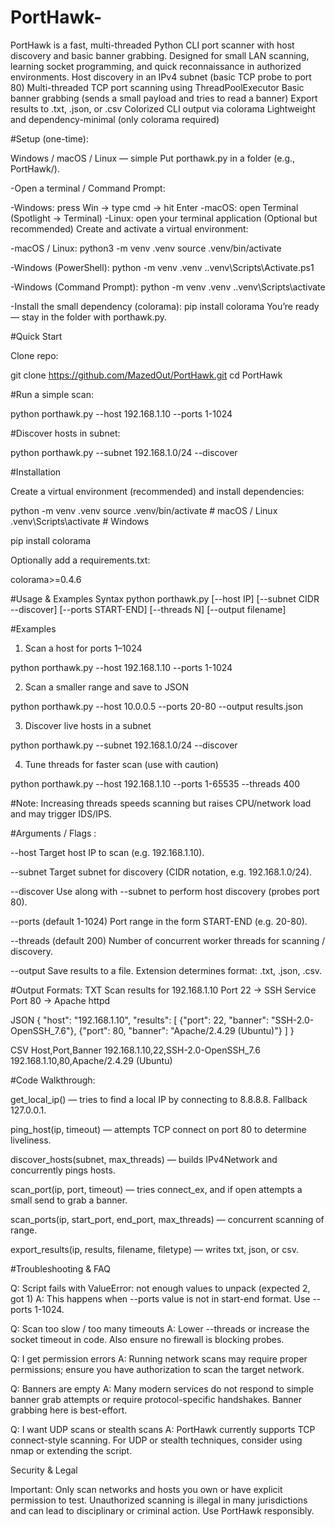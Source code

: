# PortHawk-

PortHawk is a fast, multi-threaded Python CLI port scanner with host discovery and basic banner grabbing.
Designed for small LAN scanning, learning socket programming, and quick reconnaissance in authorized environments.
Host discovery in an IPv4 subnet (basic TCP probe to port 80)
Multi-threaded TCP port scanning using ThreadPoolExecutor
Basic banner grabbing (sends a small payload and tries to read a banner)
Export results to .txt, .json, or .csv
Colorized CLI output via colorama
Lightweight and dependency-minimal (only colorama required)

#Setup (one-time):

Windows / macOS / Linux — simple
Put porthawk.py in a folder (e.g., PortHawk/).

-Open a terminal / Command Prompt:

-Windows: press Win → type cmd → hit Enter
-macOS: open Terminal (Spotlight → Terminal)
-Linux: open your terminal application
(Optional but recommended) Create and activate a virtual environment:

-macOS / Linux:
python3 -m venv .venv
source .venv/bin/activate

-Windows (PowerShell):
python -m venv .venv
.\.venv\Scripts\Activate.ps1

-Windows (Command Prompt):
python -m venv .venv
.\.venv\Scripts\activate

-Install the small dependency (colorama):
pip install colorama
You’re ready — stay in the folder with porthawk.py.

#Quick Start

Clone repo:

git clone https://github.com/MazedOut/PortHawk.git
cd PortHawk

#Run a simple scan:

python porthawk.py --host 192.168.1.10 --ports 1-1024


#Discover hosts in subnet:

python porthawk.py --subnet 192.168.1.0/24 --discover

#Installation

Create a virtual environment (recommended) and install dependencies:

python -m venv .venv
source .venv/bin/activate   # macOS / Linux
.venv\Scripts\activate      # Windows

pip install colorama


Optionally add a requirements.txt:

colorama>=0.4.6

#Usage & Examples
Syntax
python porthawk.py [--host IP] [--subnet CIDR --discover] [--ports START-END] [--threads N] [--output filename]

#Examples

1) Scan a host for ports 1–1024

python porthawk.py --host 192.168.1.10 --ports 1-1024


2) Scan a smaller range and save to JSON

python porthawk.py --host 10.0.0.5 --ports 20-80 --output results.json


3) Discover live hosts in a subnet

python porthawk.py --subnet 192.168.1.0/24 --discover


4) Tune threads for faster scan (use with caution)

python porthawk.py --host 192.168.1.10 --ports 1-65535 --threads 400


#Note: Increasing threads speeds scanning but raises CPU/network load and may trigger IDS/IPS.

#Arguments / Flags :


--host
Target host IP to scan (e.g. 192.168.1.10).

--subnet
Target subnet for discovery (CIDR notation, e.g. 192.168.1.0/24).

--discover
Use along with --subnet to perform host discovery (probes port 80).

--ports (default 1-1024)
Port range in the form START-END (e.g. 20-80).

--threads (default 200)
Number of concurrent worker threads for scanning / discovery.

--output
Save results to a file. Extension determines format: .txt, .json, .csv.

#Output Formats:
TXT
Scan results for 192.168.1.10
Port 22 → SSH Service
Port 80 → Apache httpd

JSON
{
  "host": "192.168.1.10",
  "results": [
    {"port": 22, "banner": "SSH-2.0-OpenSSH_7.6"},
    {"port": 80, "banner": "Apache/2.4.29 (Ubuntu)"}
  ]
}

CSV
Host,Port,Banner
192.168.1.10,22,SSH-2.0-OpenSSH_7.6
192.168.1.10,80,Apache/2.4.29 (Ubuntu)

#Code Walkthrough:

get_local_ip() — tries to find a local IP by connecting to 8.8.8.8. Fallback 127.0.0.1.

ping_host(ip, timeout) — attempts TCP connect on port 80 to determine liveliness.

discover_hosts(subnet, max_threads) — builds IPv4Network and concurrently pings hosts.

scan_port(ip, port, timeout) — tries connect_ex, and if open attempts a small send to grab a banner.

scan_ports(ip, start_port, end_port, max_threads) — concurrent scanning of range.

export_results(ip, results, filename, filetype) — writes txt, json, or csv.


#Troubleshooting & FAQ

Q: Script fails with ValueError: not enough values to unpack (expected 2, got 1)
A: This happens when --ports value is not in start-end format. Use --ports 1-1024.

Q: Scan too slow / too many timeouts
A: Lower --threads or increase the socket timeout in code. Also ensure no firewall is blocking probes.

Q: I get permission errors
A: Running network scans may require proper permissions; ensure you have authorization to scan the target network.

Q: Banners are empty
A: Many modern services do not respond to simple banner grab attempts or require protocol-specific handshakes. Banner grabbing here is best-effort.

Q: I want UDP scans or stealth scans
A: PortHawk currently supports TCP connect-style scanning. For UDP or stealth techniques, consider using nmap or extending the script.

Security & Legal

Important: Only scan networks and hosts you own or have explicit permission to test. Unauthorized scanning is illegal in many jurisdictions and can lead to disciplinary or criminal action. Use PortHawk responsibly.

